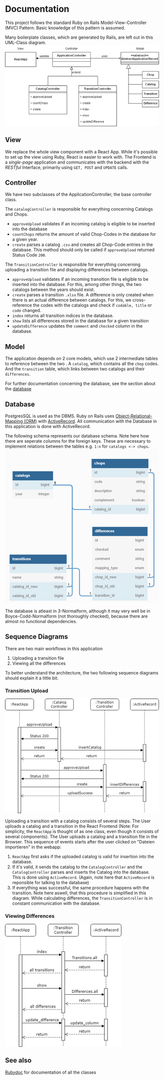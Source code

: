 # Documentation

This project follows the standard Ruby on Rails Model-View-Controller (MVC) Pattern. Basic knowledge of this pattern is assumed.

Many boilerplate classes, which are generated by Rails, are left out in this UML-Class diagram.
![uml-diagram](class_diagram.png)

## View

We replace the whole view component with a React App. While it's possible to set up the view using Ruby, React is easier to work with. The Frontend is a *single-page* application and communicates with the backend with the *RESTful* Interface, primarily using ```GET, POST``` and ```UPDATE``` calls. 

## Controller

We have two subclasses of the ApplicationController, the base controller class.

The `catalogController` is responsible for everything concerning Catalogs and Chops.

* `approveUpload` validates if an incoming catalog is eligible to be inserted into the database
* `countChops` returns the amount of valid Chop-Codes in the database for a given year.
* `create` parses a catalog `.csv` and creates all Chop-Code entries in the database. This method should only be called if `approveUpload` returned Status Code `200`.

The `TransitionController` is responsible for everything concerning uploading a transition file and displaying differences between catalogs.

* `approveUpload` validates if an incoming transition file is eligible to be inserted into the database. For this, among other things, the two catalogs between the years should exist.
* `create` parses a transition `.xlsx` file. A difference is only created when there is an actual difference between catalogs. For this, we cross-reference the codes with the catalogs and check if `codable, title` or `code` changed. 
* `index` returns all transition indices in the database.
* `show` lists all differences stored in the database for a given transition
* `updateDifference` updates the `comment` and `checked` column in the database.

## Model

The application depends on 2 core models, which use 2 intermediate tables to reference between the two . A `catalog`, which contains all the `chop` codes. And the `transition` table, which links between two catalogs and their `differences`.

For further documentation concerning the database, see the section about the [database](#database)

## Database

PostgresSQL is used as the DBMS. Ruby on Rails uses [Object-Relational-Mapping (ORM)](https://en.wikipedia.org/wiki/Object%E2%80%93relational_mapping) with [ActiveRecord](https://guides.rubyonrails.org/active_record_basics.html). All communication with the Database in this application is done with ActiveRecord.

The following schema represents our database schema. Note here how there are seperate columns for the foreign keys. These are necessary to implement relations between the tables e.g.
`1:n` for `catalogs <-> chops`.
![database_schema](DB_Schema.png)

The database is atleast in 3-Normalform, although it may very well be in Boyce-Codd-Normalform (not thoroughly checked), because there are almost no functional dependencies.

## Sequence Diagrams

There are two main workflows in this application
1. Uploading a transition file
2. Viewing all the differences

To better understand the architecture, the two following sequence diagrams should explain it a little bit.

### Transition Upload
![transition_upload](transition_upload.png)


Uploading a transition with a catalog consists of several steps. The User uploads a catalog and a transition in the React Frontend (Note: For simplicity, the `ReactApp` is thought of as one class, even though it consists of several components).
The User uploads a catalog and a transition file in the Browser. This sequence of events starts after the user clicked on "Dateien importieren" in the webapp:

1. `ReactApp` first asks if the uploaded catalog is valid for insertion into the database.
2. If it's valid, it sends the catalog to the `CatalogController` and the `CatalogController` parses and inserts the Catalog into the database. This is done using `ActiveRecord`. (Again, note here that `ActiveRecord` is reponsible for talking to the database)
3. If everything was successful, the same procedure happens with the transition. Note here aswell, that this procedure is simplified in this diagram. While calculating differences, the `TransitionController` is in constant communication with the database.  

### Viewing Differences
![view_differences](view_differences.png)

## See also

[Rubydoc](/doc/index.html) for documentation of all the classes